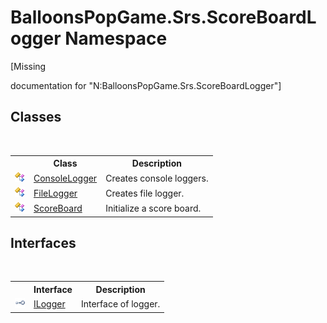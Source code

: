 # BalloonsPopGame.Srs.ScoreBoardLogger Namespace
 

\[Missing <summary> documentation for "N:BalloonsPopGame.Srs.ScoreBoardLogger"\]


## Classes
&nbsp;<table><tr><th></th><th>Class</th><th>Description</th></tr><tr><td>![Public class](media/pubclass.gif "Public class")</td><td><a href="T_BalloonsPopGame_Srs_ScoreBoardLogger_ConsoleLogger">ConsoleLogger</a></td><td>
Creates console loggers.</td></tr><tr><td>![Public class](media/pubclass.gif "Public class")</td><td><a href="T_BalloonsPopGame_Srs_ScoreBoardLogger_FileLogger">FileLogger</a></td><td>
Creates file logger.</td></tr><tr><td>![Public class](media/pubclass.gif "Public class")</td><td><a href="T_BalloonsPopGame_Srs_ScoreBoardLogger_ScoreBoard">ScoreBoard</a></td><td>
Initialize a score board.</td></tr></table>

## Interfaces
&nbsp;<table><tr><th></th><th>Interface</th><th>Description</th></tr><tr><td>![Public interface](media/pubinterface.gif "Public interface")</td><td><a href="T_BalloonsPopGame_Srs_ScoreBoardLogger_ILogger">ILogger</a></td><td>
Interface of logger.</td></tr></table>&nbsp;
